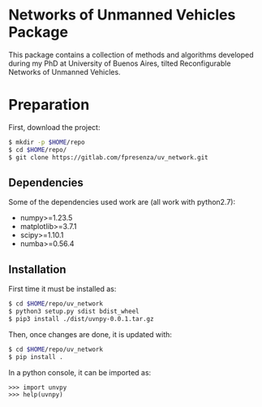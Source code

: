 # Networks of Unmanned Vehicles Package

This package contains a collection of methods and algorithms developed during my PhD at University of Buenos Aires,
tilted Reconfigurable Networks of Unmanned Vehicles.

# Preparation

First, download the project:

```bash
$ mkdir -p $HOME/repo
$ cd $HOME/repo/
$ git clone https://gitlab.com/fpresenza/uv_network.git
```

## Dependencies
Some of the dependencies used work are (all work with python2.7):

 * numpy>=1.23.5
 * matplotlib>=3.7.1
 * scipy>=1.10.1
 * numba>=0.56.4

## Installation
First time it must be installed as:

```bash
$ cd $HOME/repo/uv_network
$ python3 setup.py sdist bdist_wheel
$ pip3 install ./dist/uvnpy-0.0.1.tar.gz
```

Then, once changes are done, it is updated with:
```bash
$ cd $HOME/repo/uv_network
$ pip install .
```

In a python console, it can be imported as:

```
>>> import unvpy
>>> help(uvnpy)
```
